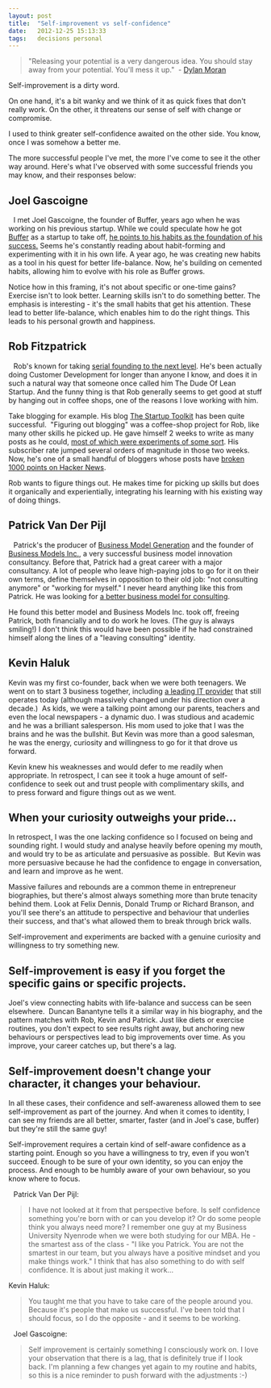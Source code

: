 ```yaml
---
layout: post
title:  "Self-improvement vs self-confidence"
date:   2012-12-25 15:13:33
tags:   decisions personal
---
```


<blockquote>"Releasing your potential is a very dangerous idea. You should stay away from your potential. You'll mess it up."  - <a href="http://www.youtube.com/watch?gl=GB&amp;hl=en-GB&amp;v=yNKoH84ioz0">Dylan Moran</a></blockquote>
Self-improvement is a dirty word.

On one hand, it's a bit wanky and we think of it as quick fixes that don't really work. On the other, it threatens our sense of self with change or compromise.

I used to think greater self-confidence awaited on the other side. You know, once I was somehow a better me.

The more successful people I've met, the more I've come to see it the other way around. Here's what I've observed with some successful friends you may know, and their responses below:
<h2>Joel Gascoigne</h2>
<a href="http://twitter.com/joelgascoigne"><img style="clear: left; float: left; padding: 0 10px 10px 0;" alt="" src="https://dl.dropboxusercontent.com/u/6606104/www/saintsal/img/2013/joelgascoigne.png" /></a>I met Joel Gascoigne, the founder of Buffer, years ago when he was working on his previous startup. While we could speculate how he got <a href="http://www.bufferapp.com">Buffer</a> as a startup to take off, <a href="http://joel.is/post/29704334130/6-things-i-do-to-be-consistently-happy  ">he points to his habits as the foundation of his success.</a> Seems he's constantly reading about habit-forming and experimenting with it in his own life. A year ago, he was creating new habits as a tool in his quest for better life-balance. Now, he's building on cemented habits, allowing him to evolve with his role as Buffer grows.

Notice how in this framing, it's not about specific or one-time gains? Exercise isn't to look better. Learning skills isn't to do something better. The emphasis is interesting - it's the small habits that get his attention. These lead to better life-balance, which enables him to do the right things. This leads to his personal growth and happiness.
<h2>Rob Fitzpatrick</h2>
<a href="http://twitter.com/robfitz"><img style="clear: left; float: left; padding: 0 10px 10px 0;" alt="" src="https://dl.dropboxusercontent.com/u/6606104/www/saintsal/img/2013/robfitz.jpg" /></a>Rob's known for taking <a href="http://bootstrapchallenge.com">serial founding to the next level</a>. He's been actually doing Customer Development for longer than anyone I know, and does it in such a natural way that someone once called him The Dude Of Lean Startup. And the funny thing is that Rob generally seems to get good at stuff by hanging out in coffee shops, one of the reasons I love working with him.

Take blogging for example. His blog <a href="http://blog.thestartuptoolkit.com">The Startup Toolkit</a> has been quite successful.  "Figuring out blogging" was a coffee-shop project for Rob, like many other skills he picked up. He gave himself 2 weeks to write as many posts as he could, <a href="http://thestartuptoolkit.com/blog/2011/10/adding-a-picture-of-me-to-your-site-will-improve-conversions-by-788/">most of which were experiments of some sort</a>. His subscriber rate jumped several orders of magnitude in those two weeks. Now, he's one of a small handful of bloggers whose posts have <a href="http://news.ycombinator.com/item?id=3167630">broken 1000 points on Hacker News</a>.

Rob wants to figure things out. He makes time for picking up skills but does it organically and experientially, integrating his learning with his existing way of doing things.
<h2>Patrick Van Der Pijl</h2>
<a href="http://twitter.com/patrickpijl"><img style="clear: left; float: left; padding: 0 10px 10px 0;" alt="" src="https://dl.dropboxusercontent.com/u/6606104/www/saintsal/img/2013/patrickpijl.jpeg" /></a>Patrick's the producer of <a href="http://www.businessmodelgeneration.com">Business Model Generation</a> and the founder of <a href="http://www.businessmodelsinc.com">Business Models Inc.</a>, a very successful business model innovation consultancy. Before that, Patrick had a great career with a major consultancy. A lot of people who leave high-paying jobs to go for it on their own terms, define themselves in opposition to their old job: "not consulting anymore" or "working for myself." I never heard anything like this from Patrick. He was looking for <a href="http://www.businessmodelsinc.com/how-we-work/our-methodology  ">a better business model for consulting</a>.

He found this better model and Business Models Inc. took off, freeing Patrick, both financially and to do work he loves. (The guy is always smiling!) I don't think this would have been possible if he had constrained himself along the lines of a "leaving consulting" identity.
<h2>Kevin Haluk</h2>
Kevin was my first co-founder, back when we were both teenagers. We went on to start 3 business together, including <a href="http://hotelicom.com/  ">a leading IT provider</a> that still operates today (although massively changed under his direction over a decade.)  As kids, we were a talking point among our parents, teachers and even the local newspapers - a dynamic duo. I was studious and academic and he was a brilliant salesperson. His mom used to joke that I was the brains and he was the bullshit. But Kevin was more than a good salesman, he was the energy, curiosity and willingness to go for it that drove us forward.

Kevin knew his weaknesses and would defer to me readily when appropriate. In retrospect, I can see it took a huge amount of self-confidence to seek out and trust people with complimentary skills, and to press forward and figure things out as we went.
<h2>When your curiosity outweighs your pride...</h2>
In retrospect, I was the one lacking confidence so I focused on being and sounding right. I would study and analyse heavily before opening my mouth, and would try to be as articulate and persuasive as possible.  But Kevin was more persuasive because he had the confidence to engage in conversation, and learn and improve as he went.

Massive failures and rebounds are a common theme in entrepreneur biographies, but there's almost always something more than brute tenacity behind them. Look at Felix Dennis, Donald Trump or Richard Branson, and you'll see there's an attitude to perspective and behaviour that underlies their success, and that's what allowed them to break through brick walls.

Self-improvement and experiments are backed with a genuine curiosity and willingness to try something new.
<h2>Self-improvement is easy if you forget the specific gains or specific projects.</h2>
Joel's view connecting habits with life-balance and success can be seen elsewhere.  Duncan Banantyne tells it a similar way in his biography, and the pattern matches with Rob, Kevin and Patrick. Just like diets or exercise routines, you don't expect to see results right away, but anchoring new behaviours or perspectives lead to big improvements over time. As you improve, your career catches up, but there's a lag.
<h2>Self-improvement doesn't change your character, it changes your behaviour.</h2>
In all these cases, their confidence and self-awareness allowed them to see self-improvement as part of the journey. And when it comes to identity, I can see my friends are all better, smarter, faster (and in Joel's case, buffer) but they're still the same guy!

Self-improvement requires a certain kind of self-aware confidence as a starting point. Enough so you have a willingness to try, even if you won't succeed. Enough to be sure of your own identity, so you can enjoy the process. And enough to be humbly aware of your own behaviour, so you know where to focus.

<a href="http://twitter.com/patrickpijl"><img style="clear: left; float: left; padding: 0 10px 10px 0;" alt="" src="https://dl.dropboxusercontent.com/u/6606104/www/saintsal/img/2013/patrickpijl.jpeg" /></a>Patrick Van Der Pijl:
<blockquote>I have not looked at it from that perspective before. Is self confidence something you're born with or can you develop it? Or do some people think you always need more? I remember one guy at my Business University Nyenrode when we were both studying for our MBA. He - the smartest ass of the class - "I like you Patrick. You are not the smartest in our team, but you always have a positive mindset and you make things work." I think that has also something to do with self confidence. It is about just making it work...</blockquote>
Kevin Haluk:
<blockquote>You taught me that you have to take care of the people around you. Because it's people that make us successful. I've been told that I should focus, so I do the opposite - and it seems to be working.</blockquote>
<a href="http://twitter.com/joelgascoigne"><img style="clear: left; float: left; padding: 0 10px 10px 0;" alt="" src="https://dl.dropboxusercontent.com/u/6606104/www/saintsal/img/2013/joelgascoigne.png" /></a>Joel Gascoigne:
<blockquote>Self improvement is certainly something I consciously work on. I love your observation that there is a lag, that is definitely true if I look back. I'm planning a few changes yet again to my routine and habits, so this is a nice reminder to push forward with the adjustments :-)</blockquote>

